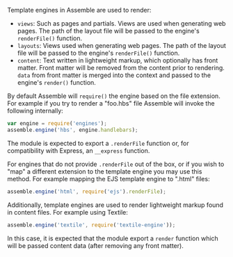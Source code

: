 Template engines in Assemble are used to render:

  - `views`:   Such as pages and partials. Views are used when generating web pages. The path of the layout file will be passed to the engine's `renderFile()` function.
  - `layouts`: Views used when generating web pages.  The path of the layout file will be passed to the engine's `renderFile()` function.
  - `content`: Text written in lightweight markup, which optionally has front matter.  Front matter will be removed from the content prior to rendering. `data` from front matter is merged into the context and passed to the engine's `render()` function.

By default Assemble will `require()` the engine based on the file extension. For example if you try to render a "foo.hbs" file Assemble will invoke the following internally:

```js
var engine = require('engines');
assemble.engine('hbs', engine.handlebars);
```

The module is expected to export a `.renderFile` function or, for compatibility with Express, an `__express` function.

For engines that do not provide `.renderFile` out of the box, or if you wish to "map" a different extension to the template engine you may use this method. For example mapping the EJS template engine to ".html" files:

```js
assemble.engine('html', require('ejs').renderFile);
```

Additionally, template engines are used to render lightweight markup found in content files.  For example using Textile:

```js
assemble.engine('textile', require('textile-engine'));
```

In this case, it is expected that the module export a `render` function which will be passed content data (after removing any front matter).
